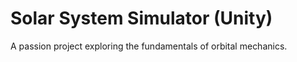 # Solar System Simulator (Unity)

A passion project exploring the fundamentals of orbital mechanics.
